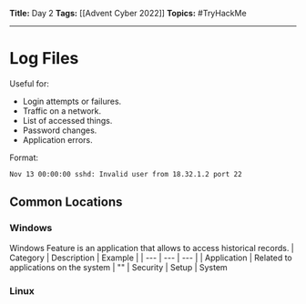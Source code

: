 **Title:** Day 2
**Tags:** [[Advent Cyber 2022]]
**Topics:** #TryHackMe 

---
# Log Files
Useful for:
- Login attempts or failures.
- Traffic on a network.
- List of accessed things.
- Password changes.
- Application errors.

Format:
```log
Nov 13 00:00:00 sshd: Invalid user from 18.32.1.2 port 22
```

## Common Locations
### Windows
Windows Feature is an application that allows to access historical records.
| Category | Description | Example |
| ---  | --- | --- |
| Application | Related to applications on the system | ""
| Security
| Setup
| System



### Linux